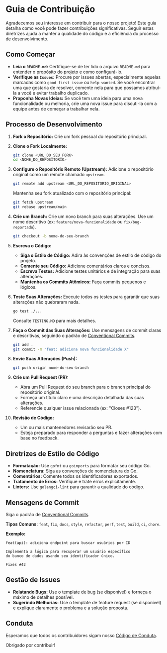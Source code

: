 # Guia de Contribuição

Agradecemos seu interesse em contribuir para o nosso projeto! Este guia detalha como você pode fazer contribuições significativas. Seguir estas diretrizes ajuda a manter a qualidade do código e a eficiência do processo de desenvolvimento.

## Como Começar

- **Leia o `README.md`:** Certifique-se de ter lido o arquivo `README.md` para entender o propósito do projeto e como configurá-lo.
- **Verifique as `Issues`:** Procure por issues abertas, especialmente aquelas marcadas como `good first issue` ou `help wanted`. Se você encontrar uma que gostaria de resolver, comente nela para que possamos atribuí-la a você e evitar trabalho duplicado.
- **Proponha Novas Ideias:** Se você tem uma ideia para uma nova funcionalidade ou melhoria, crie uma nova issue para discuti-la com a equipe antes de começar a trabalhar nela.

## Processo de Desenvolvimento

1.  **Fork o Repositório:**
    Crie um fork pessoal do repositório principal.

2.  **Clone o Fork Localmente:**
    ```bash
    git clone <URL_DO_SEU_FORK>
    cd <NOME_DO_REPOSITORIO>
    ```

3.  **Configure o Repositório Remoto (Upstream):**
    Adicione o repositório original como um remote chamado `upstream`.
    ```bash
    git remote add upstream <URL_DO_REPOSITORIO_ORIGINAL>
    ```
    Mantenha seu fork atualizado com o repositório principal:
    ```bash
    git fetch upstream
    git rebase upstream/main
    ```

4.  **Crie um Branch:**
    Crie um novo branch para suas alterações. Use um nome descritivo (ex: `feature/nova-funcionalidade` ou `fix/bug-reportado`).
    ```bash
    git checkout -b nome-do-seu-branch
    ```

5.  **Escreva o Código:**
    -   **Siga o Estilo de Código:** Adira às convenções de estilo de código do projeto.
    -   **Comente seu Código:** Adicione comentários claros e concisos.
    -   **Escreva Testes:** Adicione testes unitários e de integração para suas alterações.
    -   **Mantenha os Commits Atômicos:** Faça commits pequenos e lógicos.

6.  **Teste Suas Alterações:**
    Execute todos os testes para garantir que suas alterações não quebraram nada.
    ```bash
    go test ./...
    ```
    Consulte `TESTING.MD` para mais detalhes.

7.  **Faça o Commit das Suas Alterações:**
    Use mensagens de commit claras e descritivas, seguindo o padrão de [Conventional Commits](https://www.conventionalcommits.org/).
    ```bash
    git add .
    git commit -m "feat: adiciona nova funcionalidade X"
    ```

8.  **Envie Suas Alterações (Push):**
    ```bash
    git push origin nome-do-seu-branch
    ```

9.  **Crie um Pull Request (PR):**
    -   Abra um Pull Request do seu branch para o branch principal do repositório original.
    -   Forneça um título claro e uma descrição detalhada das suas alterações.
    -   Referencie qualquer issue relacionada (ex: "Closes #123").

10. **Revisão de Código:**
    -   Um ou mais mantenedores revisarão seu PR.
    -   Esteja preparado para responder a perguntas e fazer alterações com base no feedback.

## Diretrizes de Estilo de Código

-   **Formatação:** Use `gofmt` ou `goimports` para formatar seu código Go.
-   **Nomenclatura:** Siga as convenções de nomenclatura do Go.
-   **Comentários:** Comente todos os identificadores exportados.
-   **Tratamento de Erros:** Verifique e trate erros explicitamente.
-   **Linters:** Use `golangci-lint` para garantir a qualidade do código.

## Mensagens de Commit

Siga o padrão de [Conventional Commits](https://www.conventionalcommits.org/).

**Tipos Comuns:** `feat`, `fix`, `docs`, `style`, `refactor`, `perf`, `test`, `build`, `ci`, `chore`.

**Exemplo:**
```
feat(api): adiciona endpoint para buscar usuários por ID

Implementa a lógica para recuperar um usuário específico
do banco de dados usando seu identificador único.

Fixes #42
```

## Gestão de Issues

-   **Relatando Bugs:** Use o template de bug (se disponível) e forneça o máximo de detalhes possível.
-   **Sugerindo Melhorias:** Use o template de feature request (se disponível) e explique claramente o problema e a solução proposta.

## Conduta

Esperamos que todos os contribuidores sigam nosso [Código de Conduta](./CODE_OF_CONDUCT.md).

Obrigado por contribuir!
